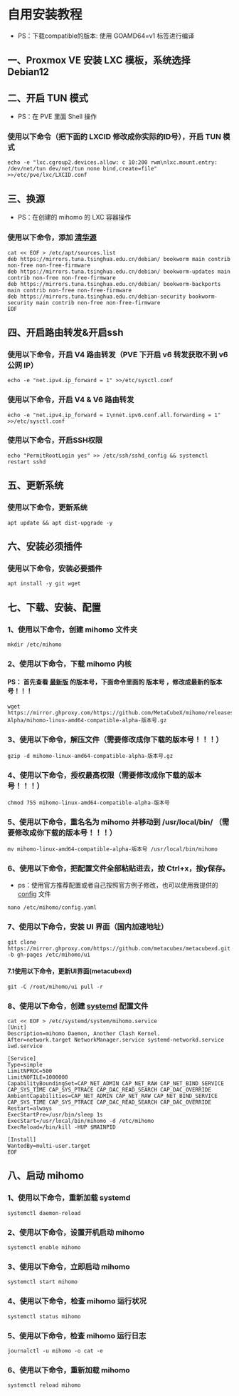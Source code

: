 # 自用安装教程
- PS：下载compatible的版本: 使用 GOAMD64=v1 标签进行编译

## 一、Proxmox VE 安装 LXC 模板，系统选择 Debian12

## 二、开启 TUN 模式
- PS：在 PVE 里面 Shell 操作

### 使用以下命令（把下面的 LXCID 修改成你实际的ID号），开启 TUN 模式
```
echo -e "lxc.cgroup2.devices.allow: c 10:200 rwm\nlxc.mount.entry: /dev/net/tun dev/net/tun none bind,create=file" >>/etc/pve/lxc/LXCID.conf
```

## 三、换源
- PS：在创建的 mihomo 的 LXC 容器操作

### 使用以下命令，添加 [清华源](https://mirrors.help/debian/) 
```
cat << EOF > /etc/apt/sources.list
deb https://mirrors.tuna.tsinghua.edu.cn/debian/ bookworm main contrib non-free non-free-firmware
deb https://mirrors.tuna.tsinghua.edu.cn/debian/ bookworm-updates main contrib non-free non-free-firmware
deb https://mirrors.tuna.tsinghua.edu.cn/debian/ bookworm-backports main contrib non-free non-free-firmware
deb https://mirrors.tuna.tsinghua.edu.cn/debian-security bookworm-security main contrib non-free non-free-firmware
EOF
```

## 四、开启路由转发&开启ssh

### 使用以下命令，开启 V4 路由转发（PVE 下开启 v6 转发获取不到 v6 公网 IP）
```
echo -e "net.ipv4.ip_forward = 1" >>/etc/sysctl.conf
```
### 使用以下命令，开启 V4 & V6 路由转发
```
echo -e "net.ipv4.ip_forward = 1\nnet.ipv6.conf.all.forwarding = 1" >>/etc/sysctl.conf
```
### 使用以下命令，开启SSH权限
```
echo "PermitRootLogin yes" >> /etc/ssh/sshd_config && systemctl restart sshd
```

## 五、更新系统

### 使用以下命令，更新系统
```
apt update && apt dist-upgrade -y
```
## 六、安装必须插件

### 使用以下命令，安装必要插件
```
apt install -y git wget
```

## 七、下载、安装、配置

### 1、使用以下命令，创建 mihomo 文件夹
~~~
mkdir /etc/mihomo
~~~
### 2、使用以下命令，下载 mihomo 内核
#### PS： 首先查看 [最新版](https://wiki.metacubex.one/startup/#__tabbed_1_2) 的版本号，下面命令里面的 **版本号** ，修改成最新的版本号！！！
~~~
wget https://mirror.ghproxy.com/https://github.com/MetaCubeX/mihomo/releases/download/Prerelease-Alpha/mihomo-linux-amd64-compatible-alpha-版本号.gz
~~~
### 3、使用以下命令，解压文件（需要修改成你下载的版本号！！！）
~~~
gzip -d mihomo-linux-amd64-compatible-alpha-版本号.gz
~~~
### 4、使用以下命令，授权最高权限（需要修改成你下载的版本号！！！）
~~~
chmod 755 mihomo-linux-amd64-compatible-alpha-版本号
~~~
### 5、使用以下命令，重名名为 mihomo 并移动到 /usr/local/bin/ （需要修改成你下载的版本号！！！）
~~~
mv mihomo-linux-amd64-compatible-alpha-版本号 /usr/local/bin/mihomo
~~~
### 6、使用以下命令，把配置文件全部粘贴进去，按 Ctrl+x，按y保存。
- ps：使用官方推荐配置或者自己按照官方例子修改，也可以使用我提供的 [config](https://github.com/ae71201/mihomo/blob/main/config/config.yaml) 文件
~~~
nano /etc/mihomo/config.yaml
~~~

### 7、使用以下命令，安装 UI 界面（国内加速地址）
```
git clone https://mirror.ghproxy.com/https://github.com/metacubex/metacubexd.git -b gh-pages /etc/mihomo/ui
```

#### 7.1使用以下命令，更新UI界面(metacubexd)
```
git -C /root/mihomo/ui pull -r
```

### 8、使用以下命令，创建 [systemd](https://wiki.metacubex.one/startup/service/) 配置文件
```
cat << EOF > /etc/systemd/system/mihomo.service
[Unit]
Description=mihomo Daemon, Another Clash Kernel.
After=network.target NetworkManager.service systemd-networkd.service iwd.service

[Service]
Type=simple
LimitNPROC=500
LimitNOFILE=1000000
CapabilityBoundingSet=CAP_NET_ADMIN CAP_NET_RAW CAP_NET_BIND_SERVICE CAP_SYS_TIME CAP_SYS_PTRACE CAP_DAC_READ_SEARCH CAP_DAC_OVERRIDE
AmbientCapabilities=CAP_NET_ADMIN CAP_NET_RAW CAP_NET_BIND_SERVICE CAP_SYS_TIME CAP_SYS_PTRACE CAP_DAC_READ_SEARCH CAP_DAC_OVERRIDE
Restart=always
ExecStartPre=/usr/bin/sleep 1s
ExecStart=/usr/local/bin/mihomo -d /etc/mihomo
ExecReload=/bin/kill -HUP $MAINPID

[Install]
WantedBy=multi-user.target
EOF
```

## 八、启动 mihomo

### 1、使用以下命令，重新加载 systemd
~~~
systemctl daemon-reload
~~~

### 2、使用以下命令，设置开机启动 mihomo
~~~
systemctl enable mihomo
~~~

### 3、使用以下命令，立即启动 mihomo
~~~
systemctl start mihomo
~~~

### 4、使用以下命令，检查 mihomo 运行状况
~~~
systemctl status mihomo
~~~

### 5、使用以下命令，检查 mihomo 运行日志
~~~
journalctl -u mihomo -o cat -e
~~~

### 6、使用以下命令，重新加载 mihomo
~~~
systemctl reload mihomo
~~~

